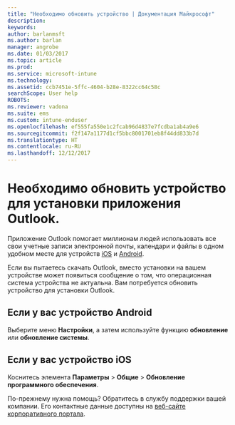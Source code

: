 ```yaml
---
title: "Необходимо обновить устройство | Документация Майкрософт"
description: 
keywords: 
author: barlanmsft
ms.author: barlan
manager: angrobe
ms.date: 01/03/2017
ms.topic: article
ms.prod: 
ms.service: microsoft-intune
ms.technology: 
ms.assetid: ccb7451e-5ffc-4604-b28e-8322cc64c58c
searchScope: User help
ROBOTS: 
ms.reviewer: vadona
ms.suite: ems
ms.custom: intune-enduser
ms.openlocfilehash: ef555fa550e1c2fcab96d4837e7fcdba1ab4a9e6
ms.sourcegitcommit: f2f147a1177d1cf5bbc8001701eb8f44dd833b7d
ms.translationtype: HT
ms.contentlocale: ru-RU
ms.lasthandoff: 12/12/2017
---
```

# <a name="you-need-to-upgrade-your-device-to-install-the-outlook-app"></a>Необходимо обновить устройство для установки приложения Outlook.

Приложение Outlook помогает миллионам людей использовать все свои учетные записи электронной почты, календари и файлы в одном удобном месте для устройств [iOS](https://itunes.apple.com/us/app/microsoft-outlook-email-calendar/id951937596?mt=8) и [Android](https://play.google.com/store/apps/details?id=com.microsoft.office.outlook).

Если вы пытаетесь скачать Outlook, вместо установки на вашем устройстве может появиться сообщение о том, что операционная система устройства не актуальна. Вам потребуется обновить устройство для установки Outlook.

## <a name="if-you-have-an-android-device"></a>Если у вас устройство Android
Выберите меню **Настройки**, а затем используйте функцию **обновление** или **обновление системы**.

## <a name="if-you-have-an-ios-device"></a>Если у вас устройство iOS
Коснитесь элемента **Параметры** > **Общие** > **Обновление программного обеспечения**.

По-прежнему нужна помощь? Обратитесь в службу поддержки вашей компании. Его контактные данные доступны на [веб-сайте корпоративного портала](https://portal.manage.microsoft.com#HelpDeskDialog).
